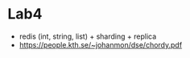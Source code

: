 # Lab4

- redis (int, string, list) + sharding + replica
- https://people.kth.se/~johanmon/dse/chordy.pdf

